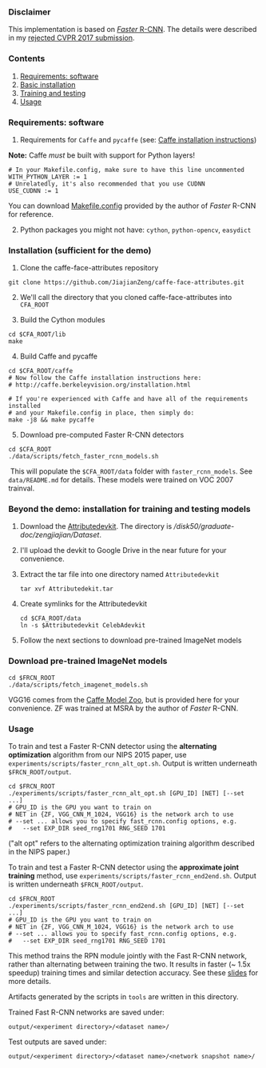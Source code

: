 ### Disclaimer

This implementation is based on [*Faster* R-CNN](https://github.com/rbgirshick/py-faster-rcnn). The details were described in my [rejected CVPR 2017 submission](https://drive.google.com/open?id=1L2I8Bt-ekJkW8PJzcPqPuQlbUB1Nazxk).

### Contents
1. [Requirements: software](#requirements-software)
2. [Basic installation](#installation-sufficient-for-the-demo)
3. [Training and testing](#beyond-the-demo-installation-for-training-and-testing-models)
4. [Usage](#usage)

### Requirements: software

1. Requirements for `Caffe` and `pycaffe` (see: [Caffe installation instructions](http://caffe.berkeleyvision.org/installation.html))

  **Note:** Caffe *must* be built with support for Python layers!

  ```make
  # In your Makefile.config, make sure to have this line uncommented
  WITH_PYTHON_LAYER := 1
  # Unrelatedly, it's also recommended that you use CUDNN
  USE_CUDNN := 1
  ```

  You can download [Makefile.config](http://www.cs.berkeley.edu/~rbg/fast-rcnn-data/Makefile.config) provided by the author of *Faster* R-CNN for reference.
  
2. Python packages you might not have: `cython`, `python-opencv`, `easydict`

### Installation (sufficient for the demo)

1. Clone the caffe-face-attributes repository
  ```
  git clone https://github.com/JiajianZeng/caffe-face-attributes.git
  ```
  
2. We'll call the directory that you cloned caffe-face-attributes into `CFA_ROOT`

3. Build the Cython modules
  ```
  cd $CFA_ROOT/lib
  make
  ```
  
4. Build Caffe and pycaffe
  ```Shell
  cd $CFA_ROOT/caffe
  # Now follow the Caffe installation instructions here:
  # http://caffe.berkeleyvision.org/installation.html

  # If you're experienced with Caffe and have all of the requirements installed
  # and your Makefile.config in place, then simply do:
  make -j8 && make pycaffe
  ```

5. Download pre-computed Faster R-CNN detectors
  ```
  cd $CFA_ROOT
  ./data/scripts/fetch_faster_rcnn_models.sh
  ```
    
  This will populate the `$CFA_ROOT/data` folder with `faster_rcnn_models`. See `data/README.md` for details.
  These models were trained on VOC 2007 trainval.
    
### Beyond the demo: installation for training and testing models
1. Download the [Attributedevkit](http://10.214.143.222:5000). The directory is */disk50/graduate-doc/zengjiajian/Dataset*.

2. I'll upload the devkit to Google Drive in the near future for your convenience.

3. Extract the tar file into one directory named `Attributedevkit`

	```Shell
	tar xvf Attributedekit.tar
	```
	
4. Create symlinks for the Attributedevkit
	```
	cd $CFA_ROOT/data
	ln -s $Attributedevkit CelebAdevkit
	```
	
	
5. Follow the next sections to download pre-trained ImageNet models

### Download pre-trained ImageNet models

```Shell
cd $FRCN_ROOT
./data/scripts/fetch_imagenet_models.sh
```
VGG16 comes from the [Caffe Model Zoo](https://github.com/BVLC/caffe/wiki/Model-Zoo), but is provided here for your convenience.
ZF was trained at MSRA by the author of *Faster* R-CNN.

### Usage

To train and test a Faster R-CNN detector using the **alternating optimization** algorithm from our NIPS 2015 paper, use `experiments/scripts/faster_rcnn_alt_opt.sh`.
Output is written underneath `$FRCN_ROOT/output`.

```Shell
cd $FRCN_ROOT
./experiments/scripts/faster_rcnn_alt_opt.sh [GPU_ID] [NET] [--set ...]
# GPU_ID is the GPU you want to train on
# NET in {ZF, VGG_CNN_M_1024, VGG16} is the network arch to use
# --set ... allows you to specify fast_rcnn.config options, e.g.
#   --set EXP_DIR seed_rng1701 RNG_SEED 1701
```

("alt opt" refers to the alternating optimization training algorithm described in the NIPS paper.)

To train and test a Faster R-CNN detector using the **approximate joint training** method, use `experiments/scripts/faster_rcnn_end2end.sh`.
Output is written underneath `$FRCN_ROOT/output`.

```Shell
cd $FRCN_ROOT
./experiments/scripts/faster_rcnn_end2end.sh [GPU_ID] [NET] [--set ...]
# GPU_ID is the GPU you want to train on
# NET in {ZF, VGG_CNN_M_1024, VGG16} is the network arch to use
# --set ... allows you to specify fast_rcnn.config options, e.g.
#   --set EXP_DIR seed_rng1701 RNG_SEED 1701
```

This method trains the RPN module jointly with the Fast R-CNN network, rather than alternating between training the two. It results in faster (~ 1.5x speedup) training times and similar detection accuracy. See these [slides](https://www.dropbox.com/s/xtr4yd4i5e0vw8g/iccv15_tutorial_training_rbg.pdf?dl=0) for more details.

Artifacts generated by the scripts in `tools` are written in this directory.

Trained Fast R-CNN networks are saved under:

```
output/<experiment directory>/<dataset name>/
```

Test outputs are saved under:

```
output/<experiment directory>/<dataset name>/<network snapshot name>/
```
